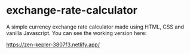 # exchange-rate-calculator

A simple currency exchange rate calculator made using HTML, CSS and vanilla Javascript. You can see the working version here:

https://zen-kepler-3807f3.netlify.app/
